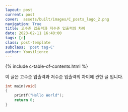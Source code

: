 ```yaml
---
layout: post
current: post
cover:  assets/built/images/C_posts_logo_2.png
navigation: True
title: 고수준 입출력과 저수준 입출력의 차이
date: 2023-02-11 16:40:00
tags: [c]
class: post-template
subclass: 'post tag-C'
author: Yousilience
---
```


{% include c-table-of-contents.html %}

이 글은 고수준 입출력과 저수준 입출력의 차이에 관한 글 입니다.
~~~c
int main(void)
{
    printf("Hello World");
    return 0;
}
~~~